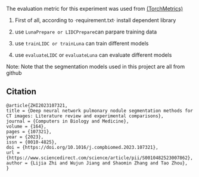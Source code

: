 The evaluation metric for this experiment was used from [(TorchMetrics)](https://torchmetrics.readthedocs.io/en/stable/)

1. First of all, according to ·requirement.txt· install dependent library
  
2. use `LunaPrepare or LIDCPrepare`can parpare training data
  
3. use `trainLIDC or trainLuna` can train different models
  
4. use `evaluateLIDC` or `evaluateLuna` can evaluate different models 

Note: Note that the segmentation models used in this project are all from github


## Citation  
```
@article{ZHI2023107321,
title = {Deep neural network pulmonary nodule segmentation methods for CT images: Literature review and experimental comparisons}, 
journal = {Computers in Biology and Medicine},
volume = {164},
pages = {107321},
year = {2023},
issn = {0010-4825},
doi = {https://doi.org/10.1016/j.compbiomed.2023.107321},
url = {https://www.sciencedirect.com/science/article/pii/S0010482523007862},
author = {Lijia Zhi and Wujun Jiang and Shaomin Zhang and Tao Zhou},
} 
```
